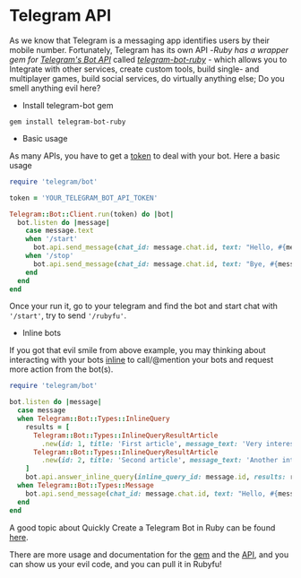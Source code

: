# Telegram API

As we know that Telegram is a messaging app identifies users by their mobile number. Fortunately, Telegram has its own API -*Ruby has a wrapper gem for* [*Telegram's Bot API*](https://core.telegram.org/bots/api) called [*telegram-bot-ruby*](https://github.com/atipugin/telegram-bot-ruby) - which allows you to Integrate with other services, create custom tools, build single- and multiplayer games, build social services, do virtually anything else; Do you smell anything evil here?

- Install telegram-bot gem 
```
gem install telegram-bot-ruby
```


- Basic usage

As many APIs, you have to get a [token](https://core.telegram.org/bots#botfather) to deal with your bot. Here a basic usage

```ruby
require 'telegram/bot'

token = 'YOUR_TELEGRAM_BOT_API_TOKEN'

Telegram::Bot::Client.run(token) do |bot|
  bot.listen do |message|
    case message.text
    when '/start'
      bot.api.send_message(chat_id: message.chat.id, text: "Hello, #{message.from.first_name}")
    when '/stop'
      bot.api.send_message(chat_id: message.chat.id, text: "Bye, #{message.from.first_name}")
    end
  end
end
```
Once your run it, go to your telegram and find the bot and start chat with `'/start'`, try to send `'/rubyfu'`.




- Inline bots

If you got that evil smile from above example, you may thinking about interacting with your bots [inline](https://core.telegram.org/bots/inline) to call/@mention your bots and request more action from the bot(s).

```ruby
require 'telegram/bot'

bot.listen do |message|
  case message
  when Telegram::Bot::Types::InlineQuery
    results = [
      Telegram::Bot::Types::InlineQueryResultArticle
        .new(id: 1, title: 'First article', message_text: 'Very interesting text goes here.'),
      Telegram::Bot::Types::InlineQueryResultArticle
        .new(id: 2, title: 'Second article', message_text: 'Another interesting text here.')
    ]
    bot.api.answer_inline_query(inline_query_id: message.id, results: results)
  when Telegram::Bot::Types::Message
    bot.api.send_message(chat_id: message.chat.id, text: "Hello, #{message.from.first_name}!")
  end
end
```

A good topic about Quickly Create a Telegram Bot in Ruby can be found [here](http://www.sitepoint.com/quickly-create-a-telegram-bot-in-ruby/).

There are more usage and documentation for the [gem](https://github.com/atipugin/telegram-bot-ruby) and the [API](https://core.telegram.org/bots), and you can show us your evil code, and you can pull it in Rubyfu!


